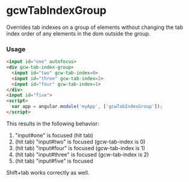 # gcwTabIndexGroup

Overrides tab indexes on a group of elements without changing the tab index order of any elements in the dom outside the group.

### Usage

```html
<input id="one" autofocus>
<div gcw-tab-index-group>
  <input id="two" gcw-tab-index=0>
  <input id="three" gcw-tab-index=2>
  <input id="four" gcw-tab-index=1>
</div>
<input id="five">
<script>
  var app = angular.module('myApp', ['gcwTabIndexGroup']);
</script>
```

This results in the following behavior:

1. "input#one" is focused (hit tab)
2. (hit tab) "input#two" is focused (gcw-tab-index is 0)
3. (hit tab) "input#four" is focused (gcw-tab-index is 1)
4. (hit tab) "input#three" is focused (gcw-tab-index is 2)
5. (hit tab) "input#five" is focused

Shift+tab works correctly as well.
